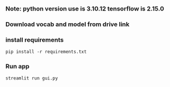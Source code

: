 ### Note: python version use is 3.10.12 tensorflow is 2.15.0 

### Download vocab and model from drive link 

### install requirements
```
pip install -r requirements.txt
```

### Run app
```
streamlit run gui.py
```